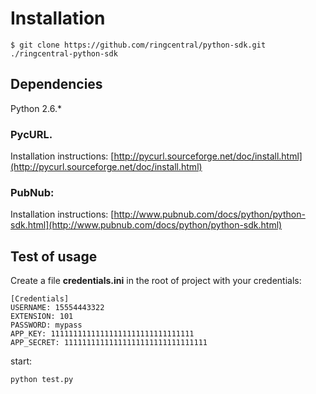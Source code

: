 # Installation

    $ git clone https://github.com/ringcentral/python-sdk.git ./ringcentral-python-sdk


## Dependencies

Python 2.6.*

### PycURL.

Installation instructions: [http://pycurl.sourceforge.net/doc/install.html](http://pycurl.sourceforge.net/doc/install.html)

### PubNub:

Installation instructions: [http://www.pubnub.com/docs/python/python-sdk.html](http://www.pubnub.com/docs/python/python-sdk.html)

## Test of usage

Create a file __credentials.ini__ in the root of project with your credentials:

    [Credentials]
    USERNAME: 15554443322
    EXTENSION: 101
    PASSWORD: mypass
    APP_KEY: 11111111111111111111111111111111
    APP_SECRET: 11111111111111111111111111111111

start:

    python test.py